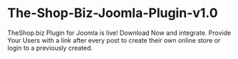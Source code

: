 # The-Shop-Biz-Joomla-Plugin-v1.0
TheShop.biz Plugin for Joomla is live! Download Now and integrate.
Provide Your Users with a link after every post to create their own online store or login to a previously created.
